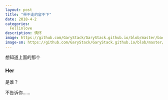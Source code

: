 ```yaml
---
layout: post
title: "带不走的留不下"
date: 2018-4-2
categories:
  Fellinlove
description: 情怀
image: https://github.com/GaryStack/GaryStack.github.io/blob/master/background/%E6%98%9F%E7%A9%BA/timg%20(4).jpg?raw=true
image-sm: https://github.com/GaryStack/GaryStack.github.io/blob/master/background/%E6%98%9F%E7%A9%BA/timg%20(4).jpg?raw=true
---
```


想知道上面的那个

### Her

是谁？

不告诉你……
